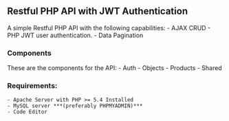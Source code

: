 ## Restful PHP API with JWT Authentication

A simple Restful PHP API with the following capabilities:
    - AJAX CRUD
    - PHP JWT user authentication.
    - Data Pagination

### Components
These are the components for the API:
    - Auth
    - Objects
    - Products
    - Shared

### Requirements:
    - Apache Server with PHP >= 5.4 Installed
    - MySQL server ***(preferably PHPMYADMIN)***
    - Code Editor
